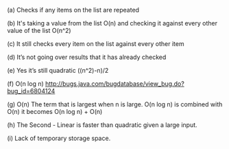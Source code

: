 (a) Checks if any items on the list are repeated

(b) It's taking a value from the list O(n) and checking it against every other value of the list O(n^2) 

(c) It still checks every item on the list against every other item

(d) It’s not going over results that it has already checked

(e) Yes it’s still quadratic ((n^2)-n)/2

(f) O(n log n) http://bugs.java.com/bugdatabase/view_bug.do?bug_id=6804124

(g) O(n) The term that is largest when n is large. O(n log n) is combined with O(n) it becomes O(n log n) + O(n)

(h) The Second - Linear is faster than quadratic given a large input.

(i) Lack of temporary storage space.
